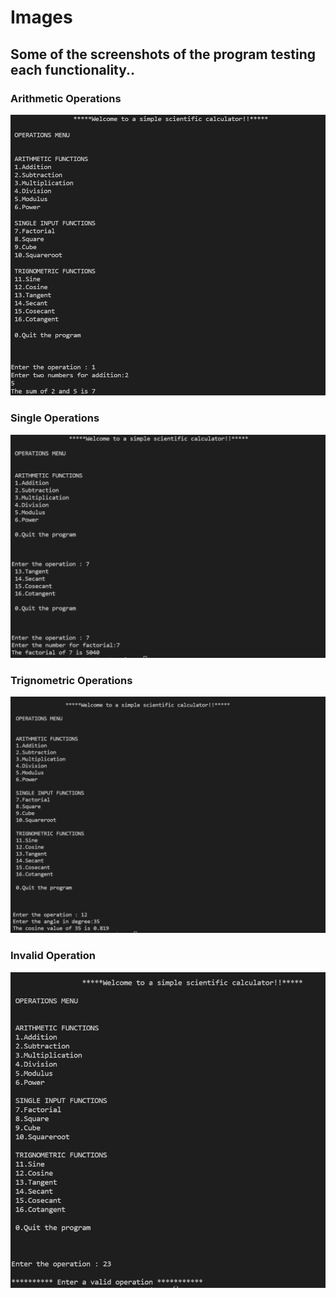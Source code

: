 
# Images
## Some of the screenshots of the program testing each functionality..


### Arithmetic Operations
![alt text](https://github.com/deepanaik3/M1_Project1/blob/main/6_ImagesandVideos/arithmetic%20operations.png)
### Single Operations
![alt text](https://github.com/deepanaik3/M1_Project1/blob/main/6_ImagesandVideos/single%20operations.png)
### Trignometric Operations
![alt text](https://github.com/deepanaik3/M1_Project1/blob/main/6_ImagesandVideos/trignometric%20operations.png)
### Invalid Operation
![alt text](https://github.com/deepanaik3/M1_Project1/blob/main/6_ImagesandVideos/invalid%20operations.png)
